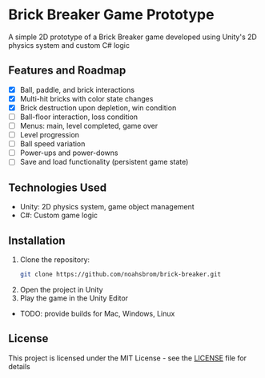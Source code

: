# Brick Breaker Game Prototype

A simple 2D prototype of a Brick Breaker game developed using Unity's 2D physics system and custom C# logic

## Features and Roadmap

- [x] Ball, paddle, and brick interactions
- [x] Multi-hit bricks with color state changes
- [x] Brick destruction upon depletion, win condition
- [ ] Ball-floor interaction, loss condition
- [ ] Menus: main, level completed, game over
- [ ] Level progression
- [ ] Ball speed variation
- [ ] Power-ups and power-downs
- [ ] Save and load functionality (persistent game state)
  
## Technologies Used

- Unity: 2D physics system, game object management
- C#: Custom game logic

## Installation

1. Clone the repository:
    ```bash
    git clone https://github.com/noahsbrom/brick-breaker.git
    ```
2. Open the project in Unity
3. Play the game in the Unity Editor

- TODO: provide builds for Mac, Windows, Linux 

## License

This project is licensed under the MIT License - see the [LICENSE](LICENSE) file for details
